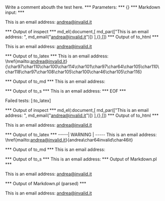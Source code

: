 Write a comment abouth the test here.
*** Parameters: ***
{}
*** Markdown input: ***


This is an email address: <andrea@invalid.it>
	
*** Output of inspect ***
md_el(:document,[
	md_par(["This is an email address: ", md_email("andrea@invalid.it")])
],{},[])
*** Output of to_html ***

<p>This is an email address: <a href='mailto:andrea@invalid.it'>&#097;&#110;&#100;&#114;&#101;&#097;&#064;&#105;&#110;&#118;&#097;&#108;&#105;&#100;&#046;&#105;&#116;</a></p>

*** Output of to_latex ***
This is an email address: \href{mailto:andrea@invalid.it}{\char97\char110\char100\char114\char101\char97\char64\char105\char110\char118\char97\char108\char105\char100\char46\char105\char116}


*** Output of to_md ***
This is an email address:


*** Output of to_s ***
This is an email address: 
*** EOF ***




Failed tests:   [:to_latex] 

*** Output of inspect ***
md_el(:document,[
	md_par(["This is an email address: ", md_email("andrea@invalid.it")])
],{},[])
*** Output of to_html ***

<p>This is an email address: <a href='mailto:andrea@invalid.it'>&#097;&#110;&#100;&#114;&#101;&#097;&#064;&#105;&#110;&#118;&#097;&#108;&#105;&#100;&#046;&#105;&#116;</a></p>

*** Output of to_latex ***
-----| WARNING | -----
This is an email address: \href{mailto:andrea@invalid.it}{andrea\char64invalid\char46it}


*** Output of to_md ***
This is an email address:


*** Output of to_s ***
This is an email address: 
*** Output of Markdown.pl ***
<p>This is an email address: <a href="&#x6D;&#x61;&#x69;&#108;&#116;&#x6F;:&#97;&#110;&#100;&#114;&#101;&#x61;&#64;&#105;&#x6E;&#118;&#x61;&#108;&#x69;&#100;&#x2E;&#x69;&#x74;">&#97;&#110;&#100;&#114;&#101;&#x61;&#64;&#105;&#x6E;&#118;&#x61;&#108;&#x69;&#100;&#x2E;&#x69;&#x74;</a></p>

*** Output of Markdown.pl (parsed) ***
<p>This is an email address: <a href='&amp;#x6D;&amp;#x61;&amp;#x69;&amp;#108;&amp;#116;&amp;#x6F;:&amp;#97;&amp;#110;&amp;#100;&amp;#114;&amp;#101;&amp;#x61;&amp;#64;&amp;#105;&amp;#x6E;&amp;#118;&amp;#x61;&amp;#108;&amp;#x69;&amp;#100;&amp;#x2E;&amp;#x69;&amp;#x74;'>&#97;&#110;&#100;&#114;&#101;&#x61;&#64;&#105;&#x6E;&#118;&#x61;&#108;&#x69;&#100;&#x2E;&#x69;&#x74;</a
   ></p
 >